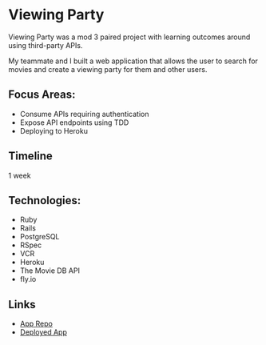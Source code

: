 # Viewing Party

Viewing Party was a mod 3 paired project with learning outcomes around using third-party APIs.

My teammate and I built a web application that allows the user to search for movies and create a viewing party for them and other users.

## Focus Areas: 

- Consume APIs requiring authentication
- Expose API endpoints using TDD
- Deploying to Heroku

## Timeline
1 week

## Technologies: 
- Ruby
- Rails 
- PostgreSQL
- RSpec
- VCR
- Heroku
- The Movie DB API
- fly.io

## Links 
- [App Repo](https://github.com/arnaldoaparicio/viewing_party_lite)
- [Deployed App](https://viewing-party-aa.fly.dev/)
